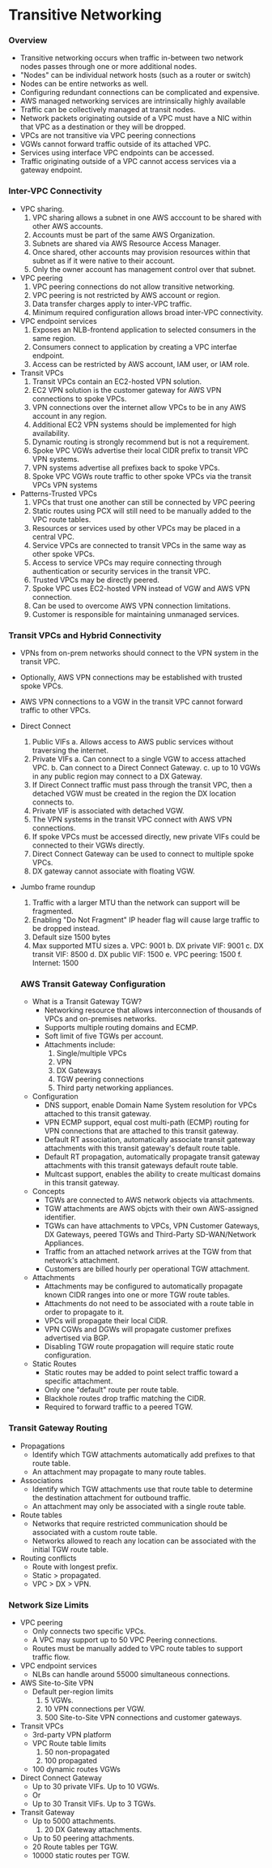 # Transitive Networking

### Overview
* Transitive networking occurs when traffic in-between two network nodes passes through one or more additional nodes.
* "Nodes" can be individual network hosts (such as a router or switch)
* Nodes can be entire networks as well.
* Configuring redundant connections can be complicated and expensive.
* AWS managed networking services are intrinsically highly available
* Traffic can be collectively managed at transit nodes.
* Network packets originating outside of a VPC must have a NIC within that VPC as a destination or they will be dropped.
* VPCs are not transitive via VPC peering connections
* VGWs cannot forward traffic outside of its attached VPC.
* Services using interface VPC endpoints can be accessed.
* Traffic originating outside of a VPC cannot access services via a gateway endpoint.

### Inter-VPC Connectivity
* VPC sharing.
  1. VPC sharing allows a subnet in one AWS acccount to be shared with other AWS accounts.
  2. Accounts must be part of the same AWS Organization.
  3. Subnets are shared via AWS Resource Access Manager.
  4. Once shared, other accounts may provision resources within that subnet as if it were native to their account.
  5. Only the owner account has management control over that subnet.
* VPC peering
  1. VPC peering connections do not allow transitive networking.
  2. VPC peering is not restricted by AWS account or region.
  3. Data transfer charges apply to inter-VPC traffic.
  4. Minimum required configuration allows broad inter-VPC connectivity.
* VPC endpoint services
  1. Exposes an NLB-frontend application to selected consumers in the same region.
  2. Consumers connect to application by creating a VPC interfae endpoint.
  3. Access can be restricted by AWS account, IAM user, or IAM role.
* Transit VPCs
  1. Transit VPCs contain an EC2-hosted VPN solution.
  2. EC2 VPN solution is the customer gateway for AWS VPN connections to spoke VPCs.
  3. VPN connections over the internet allow VPCs to be in any AWS account in any region.
  4. Additional EC2 VPN systems should be implemented for high availability.
  5. Dynamic routing is strongly recommend but is not a requirement.
  6. Spoke VPC VGWs advertise their local CIDR prefix to transit VPC VPN systems.
  7. VPN systems advertise all prefixes back to spoke VPCs.
  8. Spoke VPC VGWs route traffic to other spoke VPCs via the transit VPCs VPN systems
* Patterns-Trusted VPCs
  1. VPCs that trust one another can still be connected by VPC peering
  2. Static routes using PCX will still need to be manually added to the VPC route tables.
  3. Resources or services used by other VPCs may be placed in a central VPC.
  4. Service VPCs are connected to transit VPCs in the same way as other spoke VPCs.
  5. Access to service VPCs may require connecting through authentication or security services in the transit VPC.
  6. Trusted VPCs may be directly peered.
  7. Spoke VPC uses EC2-hosted VPN instead of VGW and AWS VPN connection.
  8. Can be used to overcome AWS VPN connection limitations.
  9. Customer is responsible for maintaining unmanaged services.

### Transit VPCs and Hybrid Connectivity
* VPNs from on-prem networks should connect to the VPN system in the transit VPC.
* Optionally, AWS VPN connections may be established with trusted spoke VPCs.
* AWS VPN connections to a VGW in the transit VPC cannot forward traffic to other VPCs.
* Direct Connect
  1. Public VIFs
     a. Allows access to AWS public services without traversing the internet.
  2. Private VIFs
     a. Can connect to a single VGW to access attached VPC.
     b. Can connect to a Direct Connect Gateway.
     c. up to 10 VGWs in any public region may connect to a DX Gateway.
  3. If Direct Connect traffic must pass through the transit VPC, then a detached VGW must be created in the region the DX location connects to.
  4. Private VIF is associated with detached VGW.
  5. The VPN systems in the transit VPC connect with AWS VPN connections.
  6. If spoke VPCs must be accessed directly, new private VIFs could be connected to their VGWs directly.
  7. Direct Connect Gateway can be used to connect to multiple spoke VPCs.
  8. DX gateway cannot associate with floating VGW.
* Jumbo frame roundup
  1. Traffic with a larger MTU than the network can support will be fragmented.
  2. Enabling "Do Not Fragment" IP header flag will cause large traffic to be dropped instead.
  3. Default size 1500 bytes
  4. Max supported MTU sizes
     a. VPC: 9001
     b. DX private VIF: 9001
     c. DX transit VIF: 8500
     d. DX public VIF: 1500
     e. VPC peering: 1500
     f. Internet: 1500

  ### AWS Transit Gateway Configuration
  * What is a Transit Gateway TGW?
    - Networking resource that allows interconnection of thousands of VPCs and on-premises networks.
    - Supports multiple routing domains and ECMP.
    - Soft limit of five TGWs per account.
    - Attachments include:
      1. Single/multiple VPCs
      2. VPN
      3. DX Gateways
      4. TGW peering connections
      5. Third party networking appliances.
  * Configuration
    - DNS support, enable Domain Name System resolution for VPCs attached to this transit gateway.
    - VPN ECMP support, equal cost multi-path (ECMP) routing for VPN connections that are attached to this transit gateway.
    - Default RT association, automatically associate transit gateway attachments with this transit gateway's default route table.
    - Default RT propagation, automatically propagate transit gateway attachments with this transit gateways default route table.
    - Multcast support, enables the ability to create multicast domains in this transit gateway. 
  * Concepts
    - TGWs are connected to AWS network objects via attachments.
    - TGW attachments are AWS objcts with their own AWS-assigned identifier.
    - TGWs can have attachments to VPCs, VPN Customer Gateways, DX Gateways, peered TGWs and Third-Party SD-WAN/Network Appliances.
    - Traffic from an attached network arrives at the TGW from that network's attachment.
    - Customers are billed hourly per operational TGW attachment.
  * Attachments
    - Attachments may be configured to automatically propagate known CIDR ranges into one or more TGW route tables.
    - Attachments do not need to be associated with a route table in order to propagate to it.
    - VPCs will propagate their local CIDR.
    - VPN CGWs and DGWs will propagate customer prefixes advertised via BGP.
    - Disabling TGW route propagation will require static route configuration.
  * Static Routes
    - Static routes may be added to point select traffic toward a specific attachment.
    - Only one "default" route per route table.
    - Blackhole routes drop traffic matching the CIDR.
    - Required to forward traffic to a peered TGW.

### Transit Gateway Routing
* Propagations
  - Identify which TGW attachments automatically add prefixes to that route table.
  - An attachment may propagate to many route tables.
* Associations
  - Identify which TGW attachments use that route table to determine the destination attachment for outbound traffic.
  - An attachment may only be associated with a single route table.
* Route tables
  - Networks that require restricted communication should be associated with a custom route table.
  - Networks allowed to reach any location can be associated with the initial TGW route table.
* Routing conflicts
  - Route with longest prefix.
  - Static > propagated.
  - VPC > DX > VPN.

### Network Size Limits
* VPC peering
  - Only connects two specific VPCs.
  - A VPC may support up to 50 VPC Peering connections.
  - Routes must be manually added to VPC route tables to support traffic flow.
* VPC endpoint services
  - NLBs can handle around 55000 simultaneous connections.
* AWS Site-to-Site VPN
  - Default per-region limits
    1. 5 VGWs.
    2. 10 VPN connections per VGW.
    3. 500 Site-to-Site VPN connections and customer gateways.
* Transit VPCs
  - 3rd-party VPN platform
  - VPC Route table limits
    1. 50 non-propagated
    2. 100 propagated
  - 100 dynamic routes VGWs
* Direct Connect Gateway
  - Up to 30 private VIFs. Up to 10 VGWs.
  - Or
  - Up to 30 Transit VIFs. Up to 3 TGWs.
* Transit Gateway
  - Up to 5000 attachments.
    1. 20 DX Gateway attachments.
  - Up to 50 peering attachments.
  - 20 Route tables per TGW.
  - 10000 static routes per TGW.
